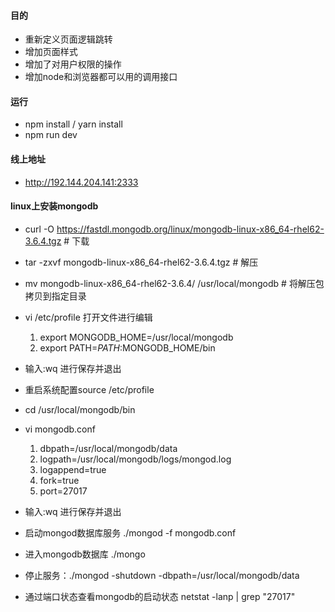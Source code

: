 #### 目的
+ 重新定义页面逻辑跳转
+ 增加页面样式
+ 增加了对用户权限的操作
+ 增加node和浏览器都可以用的调用接口

#### 运行
+ npm install / yarn install
+ npm run dev

#### 线上地址
+ http://192.144.204.141:2333

#### linux上安装mongodb
+ curl -O https://fastdl.mongodb.org/linux/mongodb-linux-x86_64-rhel62-3.6.4.tgz # 下载
+ tar -zxvf mongodb-linux-x86_64-rhel62-3.6.4.tgz # 解压
+ mv mongodb-linux-x86_64-rhel62-3.6.4/ /usr/local/mongodb # 将解压包拷贝到指定目录
+ vi /etc/profile 打开文件进行编辑
    1. export MONGODB_HOME=/usr/local/mongodb  
    1. export PATH=$PATH:$MONGODB_HOME/bin  
+ 输入:wq 进行保存并退出
+ 重启系统配置source /etc/profile
+ cd /usr/local/mongodb/bin  
+ vi mongodb.conf 
    1. dbpath=/usr/local/mongodb/data
    1. logpath=/usr/local/mongodb/logs/mongod.log
    1. logappend=true
    1. fork=true
    1. port=27017
+ 输入:wq 进行保存并退出
+ 启动mongod数据库服务 ./mongod -f mongodb.conf
+ 进入mongodb数据库 ./mongo

+ 停止服务：./mongod -shutdown -dbpath=/usr/local/mongodb/data
+ 通过端口状态查看mongodb的启动状态 netstat -lanp | grep "27017"